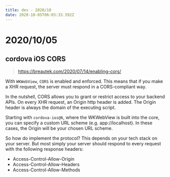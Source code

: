```yaml
---
title: dev - 2020/10
date: 2020-10-05T06:03:33.592Z
---
```

# 2020/10/05
## cordova iOS CORS
> https://breautek.com/2020/07/14/enabling-cors/

With `WKWebView`, `CORS` is enabled and enforced. This means that if you make a XHR request, the server must respond in a CORS-compliant way.

In the nutshell, CORS allows you to grant or restrict access to your backend APIs. On every XHR request, an Origin http header is added. The Origin header is always the domain of the executing script.

Starting with `cordova-ios@6`, where the WKWebView is built into the core, you can specify a custom URL scheme (e.g. app://localhost). In these cases, the Origin will be your chosen URL scheme.

So how do implement the protocol? This depends on your tech stack on your server. But most simply your server should respond to every request with the following response headers:
- Access-Control-Allow-Origin
- Access-Control-Allow-Headers
- Access-Control-Allow-Methods